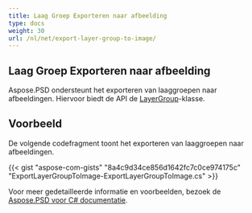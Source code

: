 ```yaml
---
title: Laag Groep Exporteren naar afbeelding
type: docs
weight: 30
url: /nl/net/export-layer-group-to-image/
---
```


## **Laag Groep Exporteren naar afbeelding**
Aspose.PSD ondersteunt het exporteren van laaggroepen naar afbeeldingen. Hiervoor biedt de API de [LayerGroup](https://reference.aspose.com/net/psd/aspose.psd.fileformats.psd.layers/layergroup)-klasse.

## Voorbeeld

De volgende codefragment toont het exporteren van laaggroepen naar afbeeldingen.

{{< gist "aspose-com-gists" "8a4c9d34ce856d1642fc7c0ce974175c" "ExportLayerGroupToImage-ExportLayerGroupToImage.cs" >}}

Voor meer gedetailleerde informatie en voorbeelden, bezoek de [Aspose.PSD voor C# documentatie](https://docs.aspose.com/psd/net/).
